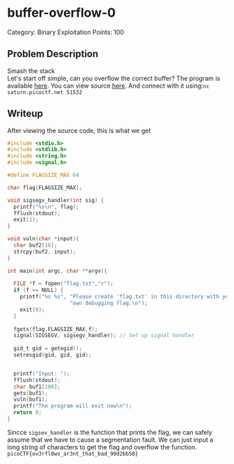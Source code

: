 # buffer-overflow-0
Category: Binary Exploitation
Points: 100
## Problem Description
Smash the stack<br>Let's start off simple, can you overflow the correct buffer? The program is available  [here](https://artifacts.picoctf.net/c/173/vuln). You can view source  [here](https://artifacts.picoctf.net/c/173/vuln.c). And connect with it using:`nc saturn.picoctf.net 51532`
## Writeup
After viewing the source code, this is what we get
```c
#include <stdio.h>
#include <stdlib.h>
#include <string.h>
#include <signal.h>

#define FLAGSIZE_MAX 64

char flag[FLAGSIZE_MAX];

void sigsegv_handler(int sig) {
  printf("%s\n", flag);
  fflush(stdout);
  exit(1);
}

void vuln(char *input){
  char buf2[16];
  strcpy(buf2, input);
}

int main(int argc, char **argv){
  
  FILE *f = fopen("flag.txt","r");
  if (f == NULL) {
    printf("%s %s", "Please create 'flag.txt' in this directory with your",
                    "own debugging flag.\n");
    exit(0);
  }
  
  fgets(flag,FLAGSIZE_MAX,f);
  signal(SIGSEGV, sigsegv_handler); // Set up signal handler
  
  gid_t gid = getegid();
  setresgid(gid, gid, gid);


  printf("Input: ");
  fflush(stdout);
  char buf1[100];
  gets(buf1); 
  vuln(buf1);
  printf("The program will exit now\n");
  return 0;
}
```
Sincce `sigsev_handler` is the function that prints the flag, we can safely assume that we have to cause a segmentation fault. We can just input a long string of characters to get the flag and overflow the function.
<br>`picoCTF{ov3rfl0ws_ar3nt_that_bad_90d2bb58}`
